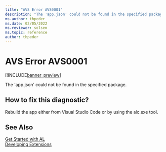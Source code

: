```yaml
---
title: "AVS Error AVS0001"
description: "The 'app.json' could not be found in the specified package."
ms.author: thpeder
ms.date: 02/05/2022
ms.reviewer: solsen
ms.topic: reference
author: thpeder
---
```


# AVS Error AVS0001

[!INCLUDE[banner_preview](../includes/banner_preview.md)]

The 'app.json' could not be found in the specified package.

## How to fix this diagnostic?

Rebuild the app either from Visual Studio Code or by using the alc.exe tool.

## See Also

[Get Started with AL](../devenv-get-started.md)  
[Developing Extensions](../devenv-dev-overview.md)  
